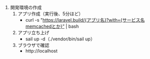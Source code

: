 1. 開発環境の作成
    1. アプリ作成（実行後、5分ほど）
        * curl -s "https://laravel.build/{アプリ名}?with={サービス名memcachedとか}” | bash
    2. アプリ立ち上げ
        * sail up -d（./vendor/bin/sail up）
    3. ブラウザで確認
        * http://localhost